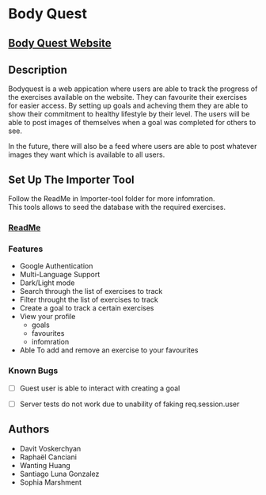 # Body Quest
## [Body Quest Website](https://bodyquest.azurewebsites.net/)


## Description
Bodyquest is a web appication where users are able to track the progress of the exercises available on the website.
They can favourite their exercises for easier access.
By setting up goals and acheving them they are able to show their commitment to healthy lifestyle by their level.
The users will be able to post images of themselves when a goal was completed for others to see. 

In the future, there will also be a feed where users are able to post whatever images they want which is available to all users.

## Set Up The Importer Tool
Follow the ReadMe in Importer-tool folder for more infomration. <br>
This tools allows to seed the database with the required exercises.
###  [ReadMe](./Importer-tool/ReadMe.md)


### Features
- Google Authentication
- Multi-Language Support
- Dark/Light mode
- Search through the list of exercises to track
- Filter throught the list of exercises to track
- Create a goal to track a certain exercises
- View your profile
    - goals
    - favourites
    - infomration
- Able To add and remove an exercise to your favourites

### Known Bugs
- [ ] Guest user is able to interact with creating a goal
- [ ] Server tests do not work due to unability of faking req.session.user


## Authors
- Davit Voskerchyan
- Raphaël Canciani
- Wanting Huang
- Santiago Luna Gonzalez
- Sophia Marshment
